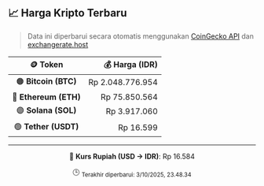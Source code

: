 

<!-- HARGA_KRIPTO -->
## 📈 Harga Kripto Terbaru

> Data ini diperbarui secara otomatis menggunakan [CoinGecko API](https://www.coingecko.com/) dan [exchangerate.host](https://exchangerate.host/)

<div align="center">

| 🪙 Token | 💰 Harga (IDR) |
|:------:|---------------:|
| 🟠 **Bitcoin (BTC)**   | Rp 2.048.776.954 |
| 🔵 **Ethereum (ETH)**  | Rp 75.850.564 |
| 🟣 **Solana (SOL)**    | Rp 3.917.060 |
| 🟢 **Tether (USDT)**   | Rp 16.599 |

---

💱 **Kurs Rupiah (USD → IDR)**: Rp 16.584

🕒 <sub>Terakhir diperbarui: 3/10/2025, 23.48.34</sub>

</div>
<!-- /HARGA_KRIPTO -->